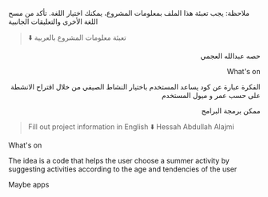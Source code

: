 
ملاحظة: يجب تعبئة هذا الملف بمعلومات المشروع، يمكنك اختيار اللغة. تأكد من مسح اللغة الأخرى والتعليقات الجانبية 
> ⬇️ تعبئة معلومات المشروع بالعربية  

<div dir="rtl">
  
حصه عبدالله العجمي

What's on

  الفكرة عبارة عن كود يساعد المستخدم باختيار النشاط الصيفي من خلال
   اقتراح الانشطة على حسب عمر و ميول المستخدم

ممكن برمجة البرامج

</div>

> Fill out project information in English ⬇️
Hessah Abdullah Alajmi

What's on 

The idea is a code that helps the user choose a summer activity by suggesting activities according to the age and tendencies of the user

Maybe apps

